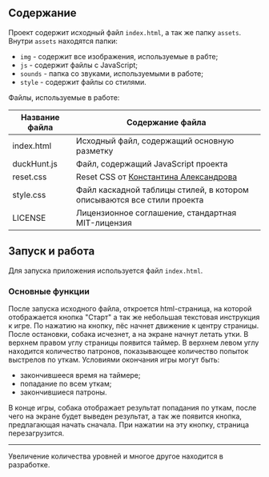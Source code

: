 ## Содержание

Проект содержит исходный файл `index.html`, а так же папку `assets`. Внутри `assets` находятся папки: 
  * `img` - содержит все изображения, используемые в рабте;
  * `js` - содержит файлы c JavaScript;
  * `sounds` - папка со звуками, используемыми в работе;
  * `style` - содержит файлы со стилями.

Файлы, используемые в работе:

Название файла  | Содержание файла
----------------|----------------------
index.html      | Исходный файл, содержащий основную разметку
duckHunt.js     | Файл, содержащий JavaScript проекта
reset.css       | Reset CSS от [Константина Александрова](https://github.com/koalex)
style.css       | Файл каскадной таблицы стилей, в котором описываются все стили проекта
LICENSE         | Лицензионное соглашение, стандартная MIT-лицензия

## Запуск и работа
Для запуска приложения используется файл `index.html`.

### Основные функции
После запуска исходного файла, откроется html-страница, на которой отображается кнопка "Старт" а так же небольшая текстовая инструкция к игре. По нажатию на кнопку, пёс начнет движение к центру страницы. После остановки, собака исчезнет, а на экране начнут летать утки. В верхнем правом углу страницы появится таймер. В верхнем левом углу находится количество патронов, показывающее количество попыток выстрелов по уткам. Условиями окончания игры могут быть:
  * закончившееся время на таймере;
  * попадание по всем уткам;
  * закончившиеся патроны.
  
В конце игры, собака отображает результат попадания по уткам, после чего на экране будет выведен результат, а так же появится кнопка, предлагающая начать сначала. При нажатии на эту кнопку, страница перезагрузится.

****************************************
Увеличение количества уровней и многое другое находится в разработке.

